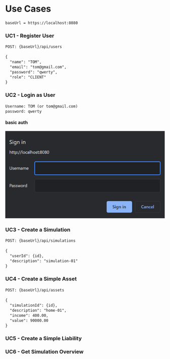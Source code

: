 # Use Cases

    baseUrl = https://localhost:8080

### UC1 - Register User

    POST: {baseUrl}/api/users

    {
      "name": "TOM",
      "email": "tom@gmail.com",
      "password": "qwerty",
      "role": "CLIENT"
    }

### UC2 - Login as User

    Username: TOM (or tom@gmail.com)
    password: qwerty

#### basic auth

![login-image](login.png)

### UC3 - Create a Simulation

    POST: {baseUrl}/api/simulations

    {
      "userId": {id},
      "description": "simulation-01"
    }

### UC4 - Create a Simple Asset

    POST: {baseUrl}/api/assets

    {
      "simulationId": {id},
      "description": "home-01",
      "income": 400.00,
      "value": 90000.00
    }

### UC5 - Create a Simple Liability

### UC6 - Get Simulation Overview
